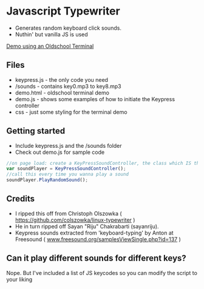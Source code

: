 # Javascript Typewriter

* Generates random keyboard click sounds.
* Nuthin' but vanilla JS is used

[Demo using an Oldschool Terminal](https://dl.dropboxusercontent.com/u/4486136/Github/demo.html)

## Files
* keypress.js - the only code you need
* /sounds - contains key0.mp3 to key8.mp3
* demo.html - oldschool terminal demo
* demo.js - shows some examples of how to initiate the Keypress controller
* css - just some styling for the terminal demo

## Getting started
* Include keypress.js and the /sounds folder
* Check out demo.js for sample code

```javascript
//on page load: create a KeyPressSoundController, the class which IS the library
var soundPlayer = KeyPressSoundController();
//call this every time you wanna play a sound
soundPlayer.PlayRandomSound();
```

## Credits

* I ripped this off from Christoph Olszowka ( https://github.com/colszowka/linux-typewriter )
* He in turn ripped off Sayan "Riju" Chakrabarti (sayanriju).
* Keypress sounds extracted from 'keyboard-typing' by Anton at Freesound ( www.freesound.org/samplesViewSingle.php?id=137 )

## Can it play different sounds for different keys?

Nope.
But I've included a list of JS keycodes so you can modify the script to your liking
